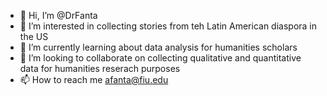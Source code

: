 - 👋 Hi, I’m @DrFanta
- 👀 I’m interested in collecting stories from teh Latin American diaspora in the US
- 🌱 I’m currently learning about data analysis for humanities scholars
- 💞️ I’m looking to collaborate on collecting qualitative and quantitative data for humanities reserach purposes
- 📫 How to reach me afanta@fiu.edu

<!---
DrFanta/DrFanta is a ✨ special ✨ repository because its `README.md` (this file) appears on your GitHub profile.
You can click the Preview link to take a look at your changes.
--->
